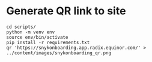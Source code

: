 # Generate QR link to site

```
cd scripts/
python -m venv env
source env/bin/activate
pip install -r requirements.txt
qr 'https://snykonboarding.app.radix.equinor.com/' > ../content/images/snykonboarding_qr.png
```
